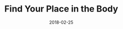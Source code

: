 ---
title: "Find Your Place in the Body"
speaker: "Barry Gin"
date: "2018-02-25"
sermonUrl: "//35.190.93.184/sermons/20180225_sunday_barry_gin_find_your_place_in_the_body.mp3"
---